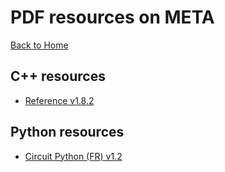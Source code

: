 
# PDF resources on META

[Back to Home](./../../README.MD)

## C++ resources

- [Reference v1.8.2](./cpp/REFMETA-CPP-1.8.2.pdf)

## Python resources

- [Circuit Python (FR) v1.2](./python/REFMETA-PYTHON-1.2.pdf)
